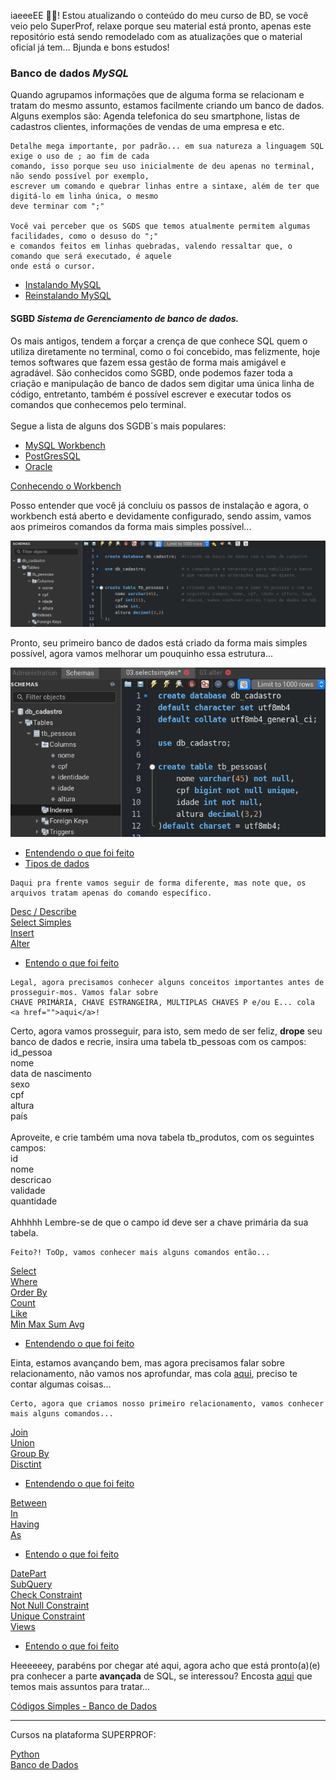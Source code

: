  iaeeeEE 🖖🏾! Estou atualizando o conteúdo do meu curso de BD, se você veio pelo SuperProf, 
 relaxe porque seu material está pronto, apenas este repositório está sendo remodelado com
 as atualizações que o material oficial já tem... Bjunda e bons estudos! 


<h3> Banco de dados <i> MySQL </i></h3>
<p>
    Quando agrupamos informações que de alguma forma se relacionam
    e tratam do mesmo assunto, estamos facilmente criando um banco
    de dados. 
    Alguns exemplos são: Agenda telefonica do seu smartphone,
    listas de cadastros clientes, informações de vendas de uma 
    empresa e etc. 
    
    Detalhe mega importante, por padrão... em sua natureza a linguagem SQL exige o uso de ; ao fim de cada 
    comando, isso porque seu uso inicialmente de deu apenas no terminal, não sendo possível por exemplo,
    escrever um comando e quebrar linhas entre a sintaxe, além de ter que digitá-lo em linha única, o mesmo 
    deve terminar com ";" 
    
    Você vai perceber que os SGDS que temos atualmente permitem algumas facilidades, como o desuso do ";" 
    e comandos feitos em linhas quebradas, valendo ressaltar que, o comando que será executado, é aquele 
    onde está o cursor.
</p>

* [Instalando MySQL](https://drive.google.com/file/d/1QqVg5yxgEKJECWw3F6sbJ-PVzsdH-3LQ/view?usp=sharing)
* [Reinstalando MySQL](https://drive.google.com/file/d/1TLH6t0Rgj27CQTNn1Y6FCkUVsU3dNhyt/view?usp=sharing)

<h4> SGBD <i>Sistema de Gerenciamento de banco de dados.</i></h4>
<p>
   Os mais antigos, tendem a forçar a crença de que conhece SQL
   quem o utiliza diretamente no terminal, como o foi concebido, mas
   felizmente, hoje temos softwares que fazem essa gestão de forma
   mais amigável e agradável. São conhecidos como SGBD, onde podemos
   fazer toda a criação e manipulação de banco de dados sem digitar uma
   única linha de código, entretanto, também é possível escrever e
   executar todos os comandos que conhecemos pelo terminal.
   <br><br> Segue a lista de alguns dos SGDB´s mais populares:
</p>

* [MySQL Workbench](https://www.mysql.com/)
* [PostGresSQL](https://www.postgresql.org/)
* [Oracle](https://www.oracle.com/br/database/)

[Conhecendo o Workbench]()

<p>
    Posso entender que você já concluiu os passos de instalação e agora, 
    o workbench está aberto e devidamente configurado, sendo assim, 
    vamos aos primeiros comandos da forma mais simples possível...

</p>

<p align="center">
    <img src="https://github.com/Ebony-Full-Stack/Bloco_2/blob/upstream/Banco%20de%20Dados/basico/assets/img1.png">
</p>

<p>
    Pronto, seu primeiro banco de dados está criado da forma mais simples
    possível, agora vamos melhorar um pouquinho essa estrutura...
</p>

<p align="center">
    <img src="https://github.com/Ebony-Full-Stack/Bloco_2/blob/upstream/Banco%20de%20Dados/basico/assets/img2.png">
</p>
 
* [Entendendo o que foi feito]()
* [Tipos de dados](https://docs.microsoft.com/pt-br/sql/t-sql/data-types/data-types-transact-sql?view=sql-server-ver15)

<p>

    Daqui pra frente vamos seguir de forma diferente, mas note que, os arquivos tratam apenas do comando específico.
</p>

[Desc / Describe]() <br>
[Select Simples]() <br>
[Insert]() <br>
[Alter]()
* [Entendo o que foi feito]()

<p>

    Legal, agora precisamos conhecer alguns conceitos importantes antes de prosseguir-mos. Vamos falar sobre 
    CHAVE PRIMÁRIA, CHAVE ESTRANGEIRA, MULTIPLAS CHAVES P e/ou E... cola <a href="">aqui</a>!
</p>

<p>
    Certo, agora vamos prosseguir, para isto, sem medo de ser feliz,
    <strong>drope</strong> seu banco de dados e recrie, insira uma tabela tb_pessoas 
    com os campos:
    <br>id_pessoa<br>nome<br>data de nascimento<br>sexo<br>cpf<br>altura
    <br>país<br><br>
    Aproveite, e crie também uma nova tabela tb_produtos, com os seguintes
    campos: <br> 
    id<br>nome<br>descricao<br>validade<br>quantidade<br><br>
    Ahhhhh Lembre-se de que o campo id deve ser a chave primária da sua tabela.

    Feito?! ToOp, vamos conhecer mais alguns comandos então...
</p>

[Select]()<br>
[Where]()<br>
[Order By]()<br>
[Count]()<br>
[Like]()<br>
[Min Max Sum Avg]()<br>
* [Entendendo o que foi feito]()

<p>
    Einta, estamos avançando bem, mas agora precisamos falar sobre
    relacionamento, não vamos nos aprofundar, mas cola <a href="">aqui</a>, 
    preciso te contar algumas coisas...
</p>


    Certo, agora que criamos nosso primeiro relacionamento, vamos conhecer mais alguns comandos...


[Join]()<br>
[Union]()<br>
[Group By]()<br>
[Disctint]()
* [Entendendo o que foi feito]()

[Between]()<br>
[In]()<br>
[Having]()<br>
[As]()<br>
* [Entendo o que foi feito]()

[DatePart]()<br>
[SubQuery]()<br>
[Check Constraint]()<br>
[Not Null Constraint]()<br>
[Unique Constraint]()<br>
[Views]()<br>
* [Entendo o que foi feito]()

<p>
    Heeeeeey, parabéns por chegar até aqui, agora acho que está
    pronto(a)(e) pra conhecer a parte <strong>avançada</strong> de SQL, se interessou?
    Encosta <a href="">aqui</a> que temos mais assuntos para tratar...
</p>


[Códigos Simples - Banco de Dados](https://www.youtube.com/channel/UC8fRZfYGd21_D8DwuEcFuHw) <br>
<hr>
Cursos na plataforma SUPERPROF: <br>

[Python](https://www.superprof.com.br/aprenda-python-maneira-correta-com-exercicios-fixacao-bonus-sobre-games.html) <br>
[Banco de Dados](https://www.superprof.com.br/aulas-banco-dados-sql-basico-avancado-com-exercicios-para-dominio-das-rotinas.html)

